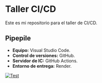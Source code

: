 # Taller CI/CD
Este es mi repositorio para el taller de CI/CD.

## Pipepile
- **Equipo:** Visual Studio Code.
- **Control de versiones:** GitHub.
- **Servidor de IC:** GitHub Actions.
- **Entorno de entrega:** Render.  


[![Test](https://github.com/AgustinMartinez7/IyCS-CI/actions/workflows/test.yml/badge.svg)](https://github.com/AgustinMartinez7/IyCS-CI/actions/workflows/test.yml)

